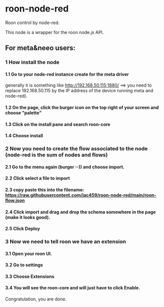 # roon-node-red

Roon control by node-red.

This node is a wrapper for the roon node.js API.

## For meta&neeo users:
### 1 How install the node
#### 1.1 Go to your node-red instance create for the meta driver 
generally it is something like http://192.168.50.115:1880/ ==> you need to replace 192.168.50.115 by the IP address of the device running meta and node-red).
#### 1.2 On the page, click the burger icon on the top right of your screen and choose "palette"
#### 1.3 Click on the install pane and search roon-core
#### 1.4 Choose install
### 2 Now you need to create the flow associated to the node (node-red is the sum of nodes and flows)
#### 2.1 Go to the menu again (burger :-))  and choose import.
#### 2.2 Click select a file to import
#### 2.3 copy paste this into the filename: https://raw.githubusercontent.com/jac459/roon-node-red/main/roon-flow.json
#### 2.4 Click import and drag and drop the schema somewhere in the page (make it looks good).
#### 2.5 Click Deploy
### 3 Now we need to tell roon we have an extension
#### 3.1 Open your roon UI.
#### 3.2 Go to settings
#### 3.3 Choose Extensions
#### 3.4 You will see the roon-core and will just have to click Enable.
Congratulation, you are done.


